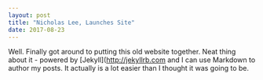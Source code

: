 ```yaml
---
layout: post
title: "Nicholas Lee, Launches Site"
date: 2017-08-23
---
```


Well. Finally got around to putting this old website together. Neat thing about it - powered by [Jekyll](http://jekyllrb.com and I can use Markdown to author my posts. It actually is a lot easier than I thought it was going to be.
